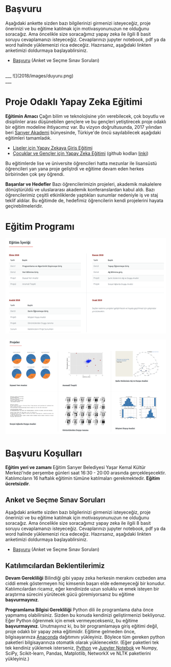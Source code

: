 # Başvuru
Aşağıdaki ankette sizden bazı bilgilerinizi girmenizi isteyeceğiz, proje önerinizi ve bu eğitime katılmak için motivasyonunuzun ne olduğunu soracağız. Ama öncelikle size soracağımız yapay zeka ile ilgili 8 basit soruyu cevaplamanızı isteyeceğiz. Cevaplarınızı jupyter notebook, pdf ya da word halinde yüklemenizi rica edeceğiz. Hazırsanız, aşağıdaki linkten anketimizi doldurmaya başlayablirsiniz.
 - [Başvuru](https://goo.gl/forms/fCGBE7YtxE2cmFcu2) (Anket ve Seçme Sınav Soruları)	
<BR>
___ 
![](2018/images/duyuru.png)

<BR>
___
<BR>
	
# Proje Odaklı Yapay Zeka Eğitimi

__Eğitimin Amacı__ Çağın bilim ve teknolojisine yön verebilecek, çok boyutlu ve disiplinler arası düşünebilen gençlere ve bu gençleri yetiştirecek proje odaklı bir eğitim modeline ihtiyacımız var. 
Bu vizyon doğrultusunda,	2017 yılından beri [Sarıyer Akademi](http://sariyerakademi.com) bünyesinde, Türkiye'de öncü sayılabilecek aşağıdaki eğitimleri tamamladık.
 - [Liseler için Yapay Zekaya Giriş Eğitimi](https://uzay00.github.io/kahve/giris.html)
 - [Çocuklar ve Gençler için Yapay Zeka Eğitimi](https://uzay00.github.io/kahve/orta.html) (github kodları [linki](https://github.com/uzay00/KaVe/tree/master/2017))
 
Bu eğitimlerde lise ve üniversite öğrencileri hatta mezunlar ile lisansüstü öğrencileri yan yana proje geliştrdi ve eğitime devam eden herkes birbirinden çok şey öğrendi. 

__Başarılar ve Hedefler__
Bazı öğrencilerimizin projeleri, akademik makalelere dönüştürüldü ve uluslararası akademik konferanslardan kabul aldı. Bazı öğrencilerimiz çeşitli etkinliklerde yaptıkları sunumlar nedeniyle iş ve staj teklif aldılar. Bu eğitimde de, hedefimiz öğrencilerin kendi projelerini hayata geçirebilmeleridir.
 

# Eğitim Programı							
![](2018/images/3.png)
 <BR><BR>
![](2018/images/4.png)	


# Başvuru Koşulları
__Eğitim yeri ve zamanı__ Eğitim Sarıyer Belediyesi Yaşar Kemal Kültür Merkezi’nde perşembe günleri saat 16:30 - 20:00 arasında gerçekleşecektir. Katılımcıların 16 haftalık eğitimin tümüne katılmaları gerekmektedir. __Eğitim ücretsizdir__.

## Anket ve Seçme Sınav Soruları
Aşağıdaki ankette sizden bazı bilgilerinizi girmenizi isteyeceğiz, proje önerinizi ve bu eğitime katılmak için motivasyonunuzun ne olduğunu soracağız. Ama öncelikle size soracağımız yapay zeka ile ilgili 8 basit soruyu cevaplamanızı isteyeceğiz. Cevaplarınızı jupyter notebook, pdf ya da word halinde yüklemenizi rica edeceğiz. Hazırsanız, aşağıdaki linkten anketimizi doldurmaya başlayablirsiniz.
 - [Başvuru](https://goo.gl/forms/fCGBE7YtxE2cmFcu2) (Anket ve Seçme Sınav Soruları)	
							
										
## Katılımcılardan Beklentilerimiz
__Devam Gerekliliği__ Bilindiği gibi yapay zeka herkesin merakını cezbeden ama ciddi emek göstermeyen hiç kimsenin başarı elde edemeyeceği bir konudur.  Katılımcılardan ricamız, eğer kendinizde uzun soluklu ve emek isteyen bir araştırma sürecini yürütecek gücü göremiyorsanız bu eğitime __başvurmayınız__.

__Programlama Bilgisi Gerekliliği__  Python dili ile programlama daha önce yapmamış olabilirsiniz. Sizden bu konuda kendinizi geliştirmenizi bekliyoruz. Eğer Python öğrenmek için emek vermeyecekseniz, 
bu eğitime __başvurmayınız__. Unutmayınız ki, bu bir programlamaya giriş eğitimi değil, proje odaklı bir yapay zeka eğitimidir. Eğitime gelmeden önce, bilgisayarınıza  [Anaconda](https://www.anaconda.com/distribution/) dağıtımını yükleyiniz. Böylece tüm gereken python paketleri bilgisayarınıza otomatik olarak yüklenecektir. (Eğer paketleri tek tek kendiniz yüklemek isterseniz, [Python](https://www.python.org/downloads/windows/) ve [Jupyter Notebok](http://jupyter.readthedocs.io/en/latest/install.html#alternative-for-experienced-python-users-installing-jupyter-with-pip) 
ve Numpy, SciPy, Scikit-learn, Pandas, Matplotlib, NetworkX ve NLTK paketlerini yükleyiniz.)

